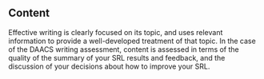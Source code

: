 ## Content

Effective writing is clearly focused on its topic, and uses relevant information to provide a well-developed treatment of that topic. In the case of the DAACS writing assessment, content is assessed in terms of the quality of the summary of your SRL results and feedback, and the discussion of your decisions about how to improve your SRL.
